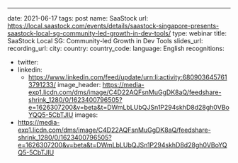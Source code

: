 ---
date: 2021-06-17
tags: post
name: SaaStock
url: https://local.saastock.com/events/details/saastock-singapore-presents-saastock-local-sg-community-led-growth-in-dev-tools/
type: webinar
title: SaaStock Local SG: Community-led Growth in Dev Tools
slides_url: 
recording_url: 
city: 
country: 
country_code: 
language: English
recognitions:
  - twitter:
  - linkedin:
    - https://www.linkedin.com/feed/update/urn:li:activity:6809036457613791233/
image_header: https://media-exp1.licdn.com/dms/image/C4D22AQFsnMuGgDK8aQ/feedshare-shrink_1280/0/1623400796505?e=1626307200&v=beta&t=DWmLbLUbQJSn1P294skhD8d28gh0VBoYQQ5-5CbTJlU
images:
  - https://media-exp1.licdn.com/dms/image/C4D22AQFsnMuGgDK8aQ/feedshare-shrink_1280/0/1623400796505?e=1626307200&v=beta&t=DWmLbLUbQJSn1P294skhD8d28gh0VBoYQQ5-5CbTJlU
